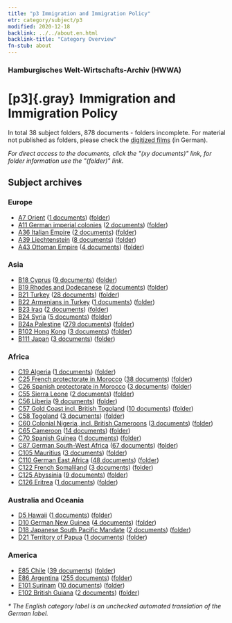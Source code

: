```yaml
---
title: "p3 Immigration and Immigration Policy"
etr: category/subject/p3
modified: 2020-12-18
backlink: ../../about.en.html
backlink-title: "Category Overview"
fn-stub: about
---
```


### Hamburgisches Welt-Wirtschafts-Archiv (HWWA)
# [p3]{.gray}&#8201; Immigration and Immigration Policy&#160; 





In total 38 subject folders, 878 documents - folders incomplete.
For material not published as folders, please check the [digitized films](/film/h1_sh) (in German).

_For direct access to the documents, click the "(xy documents)" link, for folder information use the "(folder)" link._

## Subject archives



### Europe

- [A7 Orient](../../../geo/about.en.html#A7) (<a href="https://dfg-viewer.de/show/?tx_dlf[id]=https://pm20.zbw.eu/mets/sh/1409xx/140902/1459xx/145917/public.mets.en.xml" target="_blank">1 documents</a>) ([folder](http://purl.org/pressemappe20/folder/sh/140902,145917))
- [A11 German imperial colonies](../../../geo/about.en.html#A11) (<a href="https://dfg-viewer.de/show/?tx_dlf[id]=https://pm20.zbw.eu/mets/sh/1409xx/140960/1459xx/145917/public.mets.en.xml" target="_blank">2 documents</a>) ([folder](http://purl.org/pressemappe20/folder/sh/140960,145917))
- [A36 Italian Empire](../../../geo/about.en.html#A36) (<a href="https://dfg-viewer.de/show/?tx_dlf[id]=https://pm20.zbw.eu/mets/sh/1410xx/141012/1459xx/145917/public.mets.en.xml" target="_blank">2 documents</a>) ([folder](http://purl.org/pressemappe20/folder/sh/141012,145917))
- [A39 Liechtenstein](../../../geo/about.en.html#A39) (<a href="https://dfg-viewer.de/show/?tx_dlf[id]=https://pm20.zbw.eu/mets/sh/1410xx/141016/1459xx/145917/public.mets.en.xml" target="_blank">8 documents</a>) ([folder](http://purl.org/pressemappe20/folder/sh/141016,145917))
- [A43 Ottoman Empire](../../../geo/about.en.html#A43) (<a href="https://dfg-viewer.de/show/?tx_dlf[id]=https://pm20.zbw.eu/mets/sh/1410xx/141034/1459xx/145917/public.mets.en.xml" target="_blank">4 documents</a>) ([folder](http://purl.org/pressemappe20/folder/sh/141034,145917))

### Asia

- [B18 Cyprus](../../../geo/about.en.html#B18) (<a href="https://dfg-viewer.de/show/?tx_dlf[id]=https://pm20.zbw.eu/mets/sh/1410xx/141079/1459xx/145917/public.mets.en.xml" target="_blank">9 documents</a>) ([folder](http://purl.org/pressemappe20/folder/sh/141079,145917))
- [B19 Rhodes and Dodecanese](../../../geo/about.en.html#B19) (<a href="https://dfg-viewer.de/show/?tx_dlf[id]=https://pm20.zbw.eu/mets/sh/1411xx/141106/1459xx/145917/public.mets.en.xml" target="_blank">2 documents</a>) ([folder](http://purl.org/pressemappe20/folder/sh/141106,145917))
- [B21 Turkey](../../../geo/about.en.html#B21) (<a href="https://dfg-viewer.de/show/?tx_dlf[id]=https://pm20.zbw.eu/mets/sh/1411xx/141111/1459xx/145917/public.mets.en.xml" target="_blank">28 documents</a>) ([folder](http://purl.org/pressemappe20/folder/sh/141111,145917))
- [B22 Armenians in Turkey](../../../geo/about.en.html#B22) (<a href="https://dfg-viewer.de/show/?tx_dlf[id]=https://pm20.zbw.eu/mets/sh/1411xx/141112/1459xx/145917/public.mets.en.xml" target="_blank">1 documents</a>) ([folder](http://purl.org/pressemappe20/folder/sh/141112,145917))
- [B23 Iraq](../../../geo/about.en.html#B23) (<a href="https://dfg-viewer.de/show/?tx_dlf[id]=https://pm20.zbw.eu/mets/sh/1411xx/141113/1459xx/145917/public.mets.en.xml" target="_blank">2 documents</a>) ([folder](http://purl.org/pressemappe20/folder/sh/141113,145917))
- [B24 Syria](../../../geo/about.en.html#B24) (<a href="https://dfg-viewer.de/show/?tx_dlf[id]=https://pm20.zbw.eu/mets/sh/1411xx/141114/1459xx/145917/public.mets.en.xml" target="_blank">5 documents</a>) ([folder](http://purl.org/pressemappe20/folder/sh/141114,145917))
- [B24a Palestine](../../../geo/about.en.html#B24a) (<a href="https://dfg-viewer.de/show/?tx_dlf[id]=https://pm20.zbw.eu/mets/sh/1411xx/141115/1459xx/145917/public.mets.en.xml" target="_blank">279 documents</a>) ([folder](http://purl.org/pressemappe20/folder/sh/141115,145917))
- [B102 Hong Kong](../../../geo/about.en.html#B102) (<a href="https://dfg-viewer.de/show/?tx_dlf[id]=https://pm20.zbw.eu/mets/sh/1412xx/141268/1459xx/145917/public.mets.en.xml" target="_blank">3 documents</a>) ([folder](http://purl.org/pressemappe20/folder/sh/141268,145917))
- [B111 Japan](../../../geo/about.en.html#B111) (<a href="https://dfg-viewer.de/show/?tx_dlf[id]=https://pm20.zbw.eu/mets/sh/1412xx/141272/1459xx/145917/public.mets.en.xml" target="_blank">3 documents</a>) ([folder](http://purl.org/pressemappe20/folder/sh/141272,145917))

### Africa

- [C19 Algeria](../../../geo/about.en.html#C19) (<a href="https://dfg-viewer.de/show/?tx_dlf[id]=https://pm20.zbw.eu/mets/sh/1413xx/141354/1459xx/145917/public.mets.en.xml" target="_blank">1 documents</a>) ([folder](http://purl.org/pressemappe20/folder/sh/141354,145917))
- [C25 French protectorate in Morocco](../../../geo/about.en.html#C25) (<a href="https://dfg-viewer.de/show/?tx_dlf[id]=https://pm20.zbw.eu/mets/sh/1413xx/141358/1459xx/145917/public.mets.en.xml" target="_blank">38 documents</a>) ([folder](http://purl.org/pressemappe20/folder/sh/141358,145917))
- [C26 Spanish protectorate in Morocco](../../../geo/about.en.html#C26) (<a href="https://dfg-viewer.de/show/?tx_dlf[id]=https://pm20.zbw.eu/mets/sh/1413xx/141359/1459xx/145917/public.mets.en.xml" target="_blank">3 documents</a>) ([folder](http://purl.org/pressemappe20/folder/sh/141359,145917))
- [C55 Sierra Leone](../../../geo/about.en.html#C55) (<a href="https://dfg-viewer.de/show/?tx_dlf[id]=https://pm20.zbw.eu/mets/sh/1414xx/141404/1459xx/145917/public.mets.en.xml" target="_blank">2 documents</a>) ([folder](http://purl.org/pressemappe20/folder/sh/141404,145917))
- [C56 Liberia](../../../geo/about.en.html#C56) (<a href="https://dfg-viewer.de/show/?tx_dlf[id]=https://pm20.zbw.eu/mets/sh/1414xx/141405/1459xx/145917/public.mets.en.xml" target="_blank">9 documents</a>) ([folder](http://purl.org/pressemappe20/folder/sh/141405,145917))
- [C57 Gold Coast incl. British Togoland](../../../geo/about.en.html#C57) (<a href="https://dfg-viewer.de/show/?tx_dlf[id]=https://pm20.zbw.eu/mets/sh/1414xx/141406/1459xx/145917/public.mets.en.xml" target="_blank">10 documents</a>) ([folder](http://purl.org/pressemappe20/folder/sh/141406,145917))
- [C58 Togoland](../../../geo/about.en.html#C58) (<a href="https://dfg-viewer.de/show/?tx_dlf[id]=https://pm20.zbw.eu/mets/sh/1414xx/141408/1459xx/145917/public.mets.en.xml" target="_blank">3 documents</a>) ([folder](http://purl.org/pressemappe20/folder/sh/141408,145917))
- [C60 Colonial Nigeria, incl. British Cameroons](../../../geo/about.en.html#C60) (<a href="https://dfg-viewer.de/show/?tx_dlf[id]=https://pm20.zbw.eu/mets/sh/1414xx/141409/1459xx/145917/public.mets.en.xml" target="_blank">3 documents</a>) ([folder](http://purl.org/pressemappe20/folder/sh/141409,145917))
- [C65 Cameroon](../../../geo/about.en.html#C65) (<a href="https://dfg-viewer.de/show/?tx_dlf[id]=https://pm20.zbw.eu/mets/sh/1414xx/141410/1459xx/145917/public.mets.en.xml" target="_blank">14 documents</a>) ([folder](http://purl.org/pressemappe20/folder/sh/141410,145917))
- [C70 Spanish Guinea](../../../geo/about.en.html#C70) (<a href="https://dfg-viewer.de/show/?tx_dlf[id]=https://pm20.zbw.eu/mets/sh/1414xx/141412/1459xx/145917/public.mets.en.xml" target="_blank">1 documents</a>) ([folder](http://purl.org/pressemappe20/folder/sh/141412,145917))
- [C87 German South-West Africa](../../../geo/about.en.html#C87) (<a href="https://dfg-viewer.de/show/?tx_dlf[id]=https://pm20.zbw.eu/mets/sh/1414xx/141450/1459xx/145917/public.mets.en.xml" target="_blank">67 documents</a>) ([folder](http://purl.org/pressemappe20/folder/sh/141450,145917))
- [C105 Mauritius](../../../geo/about.en.html#C105) (<a href="https://dfg-viewer.de/show/?tx_dlf[id]=https://pm20.zbw.eu/mets/sh/1414xx/141469/1459xx/145917/public.mets.en.xml" target="_blank">3 documents</a>) ([folder](http://purl.org/pressemappe20/folder/sh/141469,145917))
- [C110 German East Africa](../../../geo/about.en.html#C110) (<a href="https://dfg-viewer.de/show/?tx_dlf[id]=https://pm20.zbw.eu/mets/sh/1414xx/141471/1459xx/145917/public.mets.en.xml" target="_blank">48 documents</a>) ([folder](http://purl.org/pressemappe20/folder/sh/141471,145917))
- [C122 French Somaliland](../../../geo/about.en.html#C122) (<a href="https://dfg-viewer.de/show/?tx_dlf[id]=https://pm20.zbw.eu/mets/sh/1414xx/141479/1459xx/145917/public.mets.en.xml" target="_blank">3 documents</a>) ([folder](http://purl.org/pressemappe20/folder/sh/141479,145917))
- [C125 Abyssinia](../../../geo/about.en.html#C125) (<a href="https://dfg-viewer.de/show/?tx_dlf[id]=https://pm20.zbw.eu/mets/sh/1414xx/141482/1459xx/145917/public.mets.en.xml" target="_blank">9 documents</a>) ([folder](http://purl.org/pressemappe20/folder/sh/141482,145917))
- [C126 Eritrea](../../../geo/about.en.html#C126) (<a href="https://dfg-viewer.de/show/?tx_dlf[id]=https://pm20.zbw.eu/mets/sh/1414xx/141483/1459xx/145917/public.mets.en.xml" target="_blank">1 documents</a>) ([folder](http://purl.org/pressemappe20/folder/sh/141483,145917))

### Australia and Oceania

- [D5 Hawaii](../../../geo/about.en.html#D5) (<a href="https://dfg-viewer.de/show/?tx_dlf[id]=https://pm20.zbw.eu/mets/sh/1415xx/141595/1459xx/145917/public.mets.en.xml" target="_blank">1 documents</a>) ([folder](http://purl.org/pressemappe20/folder/sh/141595,145917))
- [D10 German New Guinea](../../../geo/about.en.html#D10) (<a href="https://dfg-viewer.de/show/?tx_dlf[id]=https://pm20.zbw.eu/mets/sh/1416xx/141601/1459xx/145917/public.mets.en.xml" target="_blank">4 documents</a>) ([folder](http://purl.org/pressemappe20/folder/sh/141601,145917))
- [D18 Japanese South Pacific Mandate](../../../geo/about.en.html#D18) (<a href="https://dfg-viewer.de/show/?tx_dlf[id]=https://pm20.zbw.eu/mets/sh/1416xx/141618/1459xx/145917/public.mets.en.xml" target="_blank">2 documents</a>) ([folder](http://purl.org/pressemappe20/folder/sh/141618,145917))
- [D21 Territory of Papua](../../../geo/about.en.html#D21) (<a href="https://dfg-viewer.de/show/?tx_dlf[id]=https://pm20.zbw.eu/mets/sh/1416xx/141620/1459xx/145917/public.mets.en.xml" target="_blank">1 documents</a>) ([folder](http://purl.org/pressemappe20/folder/sh/141620,145917))

### America

- [E85 Chile](../../../geo/about.en.html#E85) (<a href="https://dfg-viewer.de/show/?tx_dlf[id]=https://pm20.zbw.eu/mets/sh/1416xx/141691/1459xx/145917/public.mets.en.xml" target="_blank">39 documents</a>) ([folder](http://purl.org/pressemappe20/folder/sh/141691,145917))
- [E86 Argentina](../../../geo/about.en.html#E86) (<a href="https://dfg-viewer.de/show/?tx_dlf[id]=https://pm20.zbw.eu/mets/sh/1416xx/141692/1459xx/145917/public.mets.en.xml" target="_blank">255 documents</a>) ([folder](http://purl.org/pressemappe20/folder/sh/141692,145917))
- [E101 Surinam](../../../geo/about.en.html#E101) (<a href="https://dfg-viewer.de/show/?tx_dlf[id]=https://pm20.zbw.eu/mets/sh/1416xx/141699/1459xx/145917/public.mets.en.xml" target="_blank">10 documents</a>) ([folder](http://purl.org/pressemappe20/folder/sh/141699,145917))
- [E102 British Guiana](../../../geo/about.en.html#E102) (<a href="https://dfg-viewer.de/show/?tx_dlf[id]=https://pm20.zbw.eu/mets/sh/1417xx/141700/1459xx/145917/public.mets.en.xml" target="_blank">2 documents</a>) ([folder](http://purl.org/pressemappe20/folder/sh/141700,145917))


_* The English category label is an unchecked automated translation of the German label._

